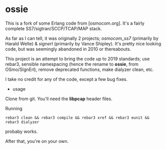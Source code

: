 ossie
==

This is a fork of some Erlang code from [osmocom.org]. It's a fairly complete
SS7/sigtran/SCCP/TCAP/MAP stack.

As far as I can tell, it was originally 2 projects; *osmocom_ss7* (primarily by Harald Welte) &
*signerl* (primarily by Vance Shipley). It's pretty nice looking code, but was
seemingly abandoned in 2010 or thereabouts.

This project is an attempt to bring the code up to 2019 standards; use rebar3,
sensible namespacing (hence the rename to __ossie__, from OSmo/SIgnErl), remove
deprecated functions, make dialyzer clean, etc.

I take no credit for any of the code, except a few bug fixes.

* usage

Clone from git. You'll need the __libpcap__ header files.

Running

```shell
rebar3 clean && rebar3 compile && rebar3 xref && rebar3 eunit && rebar3 dialyzer
```
probaby works.

After that, you're on your own.
